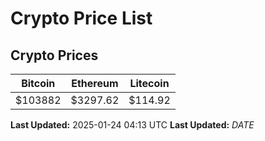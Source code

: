 # Crypto Price List

## Crypto Prices
| Bitcoin | Ethereum | Litecoin |
| ------- | -------- | -------- |
| $103882 | $3297.62 | $114.92 |
**Last Updated:** 2025-01-24 04:13 UTC
**Last Updated:** $DATE$

